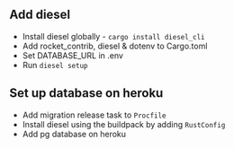 ## Add diesel
* Install diesel globally - `cargo install diesel_cli`
* Add rocket_contrib, diesel & dotenv to Cargo.toml
* Set DATABASE_URL in .env
* Run `diesel setup`

## Set up database on heroku
* Add migration release task to `Procfile`
* Install diesel using the buildpack by adding `RustConfig`
* Add pg database on heroku
